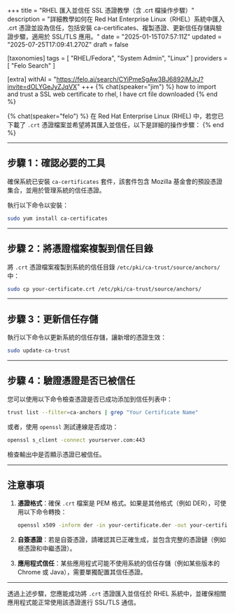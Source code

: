 +++
title = "RHEL 匯入並信任 SSL 憑證教學（含 .crt 檔操作步驟）"
description = "詳細教學如何在 Red Hat Enterprise Linux（RHEL）系統中匯入 .crt 憑證並設為信任，包括安裝 ca-certificates、複製憑證、更新信任存儲與驗證步驟，適用於 SSL/TLS 應用。"
date = "2025-01-15T07:57:11Z"
updated = "2025-07-25T17:09:41.270Z"
draft = false

[taxonomies]
tags = [ "RHEL/Fedora", "System Admin", "Linux" ]
providers = [ "Felo Search" ]


[extra]
withAI = "<https://felo.ai/search/CYiPmeSgAw3BJ6892jMJrJ?invite=dOLYGeJyZJqVX>"
+++
{% chat(speaker="jim") %}
how to import and trust a SSL web certificate to rhel, I have crt file downloaded
{% end %}

{% chat(speaker="felo") %}
在 Red Hat Enterprise Linux (RHEL) 中，若您已下載了 `.crt` 憑證檔案並希望將其匯入並信任，以下是詳細的操作步驟：
{% end %}

---

## **步驟 1：確認必要的工具**

確保系統已安裝 `ca-certificates` 套件，該套件包含 Mozilla 基金會的預設憑證集合，並用於管理系統的信任憑證。

執行以下命令以安裝：

```bash
sudo yum install ca-certificates
```

---

## **步驟 2：將憑證檔案複製到信任目錄**

將 `.crt` 憑證檔案複製到系統的信任目錄 `/etc/pki/ca-trust/source/anchors/` 中：

```bash
sudo cp your-certificate.crt /etc/pki/ca-trust/source/anchors/
```

---

## **步驟 3：更新信任存儲**

執行以下命令以更新系統的信任存儲，讓新增的憑證生效：

```bash
sudo update-ca-trust
```

---

## **步驟 4：驗證憑證是否已被信任**

您可以使用以下命令檢查憑證是否已成功添加到信任列表中：

```bash
trust list --filter=ca-anchors | grep "Your Certificate Name"
```

或者，使用 `openssl` 測試連線是否成功：

```bash
openssl s_client -connect yourserver.com:443
```

檢查輸出中是否顯示憑證已被信任。

---

## **注意事項**

1. **憑證格式**：確保 `.crt` 檔案是 PEM 格式。如果是其他格式（例如 DER），可使用以下命令轉換：

   ```bash
   openssl x509 -inform der -in your-certificate.der -out your-certificate.crt
   ```

2. **自簽憑證**：若是自簽憑證，請確認其已正確生成，並包含完整的憑證鏈（例如根憑證和中繼憑證）。

3. **應用程式信任**：某些應用程式可能不使用系統的信任存儲（例如某些版本的 Chrome 或 Java），需要單獨配置其信任憑證。

---

透過上述步驟，您應能成功將 `.crt` 憑證匯入並信任於 RHEL 系統中，並確保相關應用程式能正常使用該憑證進行 SSL/TLS 通信。
